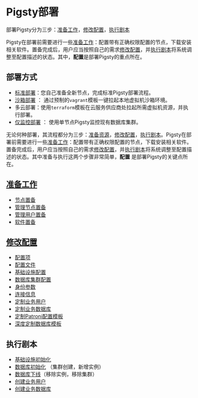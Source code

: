 # Pigsty部署

部署Pigsty分为三步：[准备工作](t-prepare.md)，[修改配置](c-config.md)，[执行剧本](#执行剧本)

Pigsty在部署前需要进行一些[准备工作](t-prepare.md)：配置带有正确权限配置的节点，下载安装相关软件。置备完成后，用户应当按照自己的需求[修改配置](v-config.md)，并[执行剧本](#执行剧本)将系统调整至配置描述的状态。其中，**配置**是部署Pigsty的重点所在。

## 部署方式

* [标准部署](t-deploy.md)：您自己准备全新节点，完成标准Pigsty部署流程。
* [沙箱部署](s-sandbox.md) ： 通过预制的`vagrant`模板一键拉起本地虚拟机沙箱环境。
* 多云部署：使用`terraform`模板在云服务供应商处拉起所需虚拟机资源，并执行部署。
* [仅监控部署](t-monly.md) ： 使用单节点Pigsty监控现有数据库集群。

无论何种部署，其流程都分为三步：[准备资源](t-prepare.md)，[修改配置](c-config.md)，[执行剧本](p-playbook.md)。Pigsty在部署前需要进行一些[准备工作](t-prepare.md)：配置带有正确权限配置的节点，下载安装相关软件。置备完成后，用户应当按照自己的需求[修改配置](c-config.md)，并[执行剧本](p-playbook.md)将系统调整至配置描述的状态。其中准备与执行这两个步骤非常简单，**配置** 是部署Pigsty的关键点所在。

## [准备工作](t-prepare.md)

- [节点置备](t-prepare.md#节点置备)
- [管理节点置备](t-prepare.md#管理节点置备)
- [管理用户置备](t-prepare.md#管理用户置备)
- [软件置备](t-prepare.md#软件置备)

## [修改配置](c-config.md)

- [配置项](c-config#配置项)
- [配置文件](c-config#配置文件)
- [基础设施配置](c-config#基础设施配置)
- [数据库集群配置](c-config#数据库集群配置)
- [身份参数](c-config#身份参数)
- [连接信息](c-config#连接信息)
- [定制业务用户](c-user.md)
- [定制业务数据库](c-database.md)
- [定制Patroni配置模板](t-patroni-template.md)
- [深度定制数据库模板](t-customize-template.md)


## 执行剧本

* [基础设施初始化](p-infra.md)
* [数据库初始化](p-pgsql.md) （集群创建，新增实例）
* [数据库下线](p-pgsql-remove.md)（移除实例，移除集群）
* [创建业务用户](p-pgsql-createuser.md)
* [创建业务数据库](p-pgsql-createdb.md)







